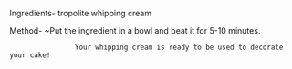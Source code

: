 Ingredients-
tropolite whipping cream

Method-
~Put the ingredient in a bowl and beat it for 5-10 minutes.

                    Your whipping cream is ready to be used to decorate your cake!